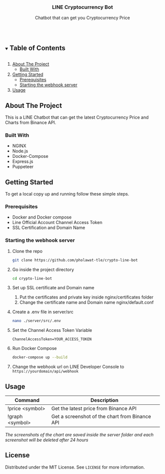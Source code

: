 <!--
*** Thanks for checking out the Best-README-Template. If you have a suggestion
*** that would make this better, please fork the repo and create a pull request
*** or simply open an issue with the tag "enhancement".
*** Thanks again! Now go create something AMAZING! :D
***
***
***
*** To avoid retyping too much info. Do a search and replace for the following:
*** github_username, repo_name, twitter_handle, email, project_title, project_description
-->

<!-- PROJECT SHIELDS -->
<!--
*** I'm using markdown "reference style" links for readability.
*** Reference links are enclosed in brackets [ ] instead of parentheses ( ).
*** See the bottom of this document for the declaration of the reference variables
*** for contributors-url, forks-url, etc. This is an optional, concise syntax you may use.
*** https://www.markdownguide.org/basic-syntax/#reference-style-links
-->

<!-- PROJECT LOGO -->
<br />
<p align="center">

  <h3 align="center">LINE Cryptocurrency Bot</h3>

  <p align="center">
    Chatbot that can get you Cryptocurrency Price
    <br />
    <br />
    <br />
  </p>
</p>

<!-- TABLE OF CONTENTS -->
<details open="open">
  <summary><h2 style="display: inline-block">Table of Contents</h2></summary>
  <ol>
    <li>
      <a href="#about-the-project">About The Project</a>
      <ul>
        <li><a href="#built-with">Built With</a></li>
      </ul>
    </li>
    <li>
      <a href="#getting-started">Getting Started</a>
      <ul>
        <li><a href="#prerequisites">Prerequisites</a></li>
        <li><a href="#starting-the-webhook-server">Starting the webhook server</a></li>
      </ul>
    </li>
    <li><a href="#usage">Usage</a></li>
  </ol>
</details>

<!-- ABOUT THE PROJECT -->

## About The Project

This is a LINE Chatbot that can get the latest Cryptocurrency Price and Charts from Binance API.

### Built With

-   NGINX
-   Node.js
-   Docker-Compose
-   Express.js
-   Puppeteer

<!-- GETTING STARTED -->

## Getting Started

To get a local copy up and running follow these simple steps.

### Prerequisites

-   Docker and Docker compose
-   Line Official Account Channel Access Token
-   SSL Certification and Domain Name

### Starting the webhook server

1. Clone the repo
    ```sh
    git clone https://github.com/pholawat-tle/crypto-line-bot
    ```
2. Go inside the project directory

    ```sh
    cd crypto-line-bot
    ```

3. Set up SSL certificate and Domain name
    1. Put the certificates and private key inside nginx/certificates folder
    2. Change the certificate name and Domain name nginx/default.conf
4. Create a .env file in server/src
    ```sh
    nano ./server/src/.env
    ```
5. Set the Channel Access Token Variable
    ```
    ChannelAccessToken=YOUR_ACCESS_TOKEN
    ```
6. Run Docker Compose
    ```sh
    docker-compose up --build
    ```
7. Change the webhook url on LINE Developer Console to `https://yourdomain/api/webhook`

<!-- USAGE EXAMPLES -->

## Usage

| Command          | Description                                    |
| ---------------- | ---------------------------------------------- |
| !price \<symbol> | Get the latest price from Binance API          |
| !graph \<symbol> | Get a screenshot of the chart from Binance API |

_The screenshots of the chart are saved inside the server folder and each screenshot will be deleted after 24 hours_

## License

Distributed under the MIT License. See `LICENSE` for more information.


